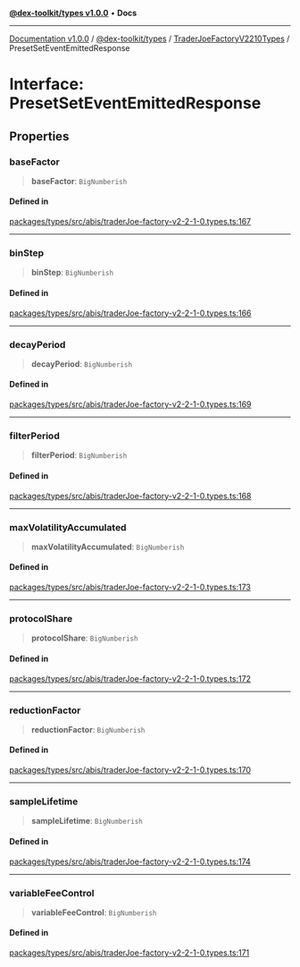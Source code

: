 [**@dex-toolkit/types v1.0.0**](../../../README.md) • **Docs**

***

[Documentation v1.0.0](../../../../../packages.md) / [@dex-toolkit/types](../../../README.md) / [TraderJoeFactoryV2210Types](../README.md) / PresetSetEventEmittedResponse

# Interface: PresetSetEventEmittedResponse

## Properties

### baseFactor

> **baseFactor**: `BigNumberish`

#### Defined in

[packages/types/src/abis/traderJoe-factory-v2-2-1-0.types.ts:167](https://github.com/niZmosis/dex-toolkit/blob/3d8b41b44787b30fbea5de3ab4737662ffb61bc8/packages/types/src/abis/traderJoe-factory-v2-2-1-0.types.ts#L167)

***

### binStep

> **binStep**: `BigNumberish`

#### Defined in

[packages/types/src/abis/traderJoe-factory-v2-2-1-0.types.ts:166](https://github.com/niZmosis/dex-toolkit/blob/3d8b41b44787b30fbea5de3ab4737662ffb61bc8/packages/types/src/abis/traderJoe-factory-v2-2-1-0.types.ts#L166)

***

### decayPeriod

> **decayPeriod**: `BigNumberish`

#### Defined in

[packages/types/src/abis/traderJoe-factory-v2-2-1-0.types.ts:169](https://github.com/niZmosis/dex-toolkit/blob/3d8b41b44787b30fbea5de3ab4737662ffb61bc8/packages/types/src/abis/traderJoe-factory-v2-2-1-0.types.ts#L169)

***

### filterPeriod

> **filterPeriod**: `BigNumberish`

#### Defined in

[packages/types/src/abis/traderJoe-factory-v2-2-1-0.types.ts:168](https://github.com/niZmosis/dex-toolkit/blob/3d8b41b44787b30fbea5de3ab4737662ffb61bc8/packages/types/src/abis/traderJoe-factory-v2-2-1-0.types.ts#L168)

***

### maxVolatilityAccumulated

> **maxVolatilityAccumulated**: `BigNumberish`

#### Defined in

[packages/types/src/abis/traderJoe-factory-v2-2-1-0.types.ts:173](https://github.com/niZmosis/dex-toolkit/blob/3d8b41b44787b30fbea5de3ab4737662ffb61bc8/packages/types/src/abis/traderJoe-factory-v2-2-1-0.types.ts#L173)

***

### protocolShare

> **protocolShare**: `BigNumberish`

#### Defined in

[packages/types/src/abis/traderJoe-factory-v2-2-1-0.types.ts:172](https://github.com/niZmosis/dex-toolkit/blob/3d8b41b44787b30fbea5de3ab4737662ffb61bc8/packages/types/src/abis/traderJoe-factory-v2-2-1-0.types.ts#L172)

***

### reductionFactor

> **reductionFactor**: `BigNumberish`

#### Defined in

[packages/types/src/abis/traderJoe-factory-v2-2-1-0.types.ts:170](https://github.com/niZmosis/dex-toolkit/blob/3d8b41b44787b30fbea5de3ab4737662ffb61bc8/packages/types/src/abis/traderJoe-factory-v2-2-1-0.types.ts#L170)

***

### sampleLifetime

> **sampleLifetime**: `BigNumberish`

#### Defined in

[packages/types/src/abis/traderJoe-factory-v2-2-1-0.types.ts:174](https://github.com/niZmosis/dex-toolkit/blob/3d8b41b44787b30fbea5de3ab4737662ffb61bc8/packages/types/src/abis/traderJoe-factory-v2-2-1-0.types.ts#L174)

***

### variableFeeControl

> **variableFeeControl**: `BigNumberish`

#### Defined in

[packages/types/src/abis/traderJoe-factory-v2-2-1-0.types.ts:171](https://github.com/niZmosis/dex-toolkit/blob/3d8b41b44787b30fbea5de3ab4737662ffb61bc8/packages/types/src/abis/traderJoe-factory-v2-2-1-0.types.ts#L171)
